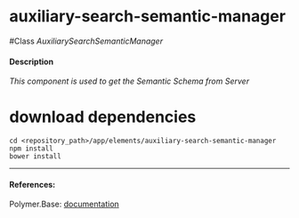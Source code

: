 auxiliary-search-semantic-manager
=========


#Class
*AuxiliarySearchSemanticManager*

#### Description
*This component is used to get the Semantic Schema from Server*

# download dependencies
```
cd <repository_path>/app/elements/auxiliary-search-semantic-manager
npm install
bower install
```

____________
#### References:
Polymer.Base: [documentation](http://polymer.github.io/polymer/)



